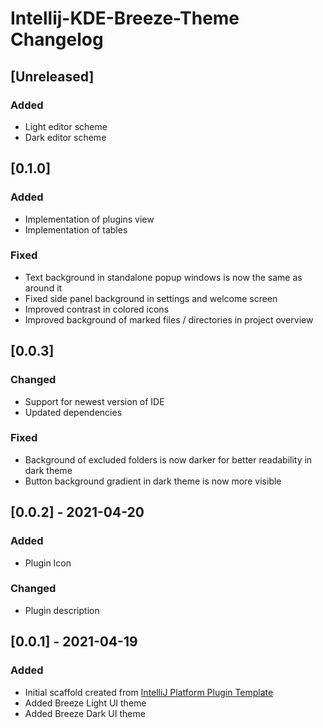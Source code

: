 <!-- Keep a Changelog guide -> https://keepachangelog.com -->

# Intellij-KDE-Breeze-Theme Changelog

## [Unreleased]
### Added
- Light editor scheme
- Dark editor scheme

## [0.1.0]
### Added
- Implementation of plugins view
- Implementation of tables

### Fixed
- Text background in standalone popup windows is now the same as around it
- Fixed side panel background in settings and welcome screen
- Improved contrast in colored icons
- Improved background of marked files / directories in project overview

## [0.0.3]
### Changed
- Support for newest version of IDE
- Updated dependencies
  
### Fixed
- Background of excluded folders is now darker for better readability in dark theme
- Button background gradient in dark theme is now more visible

## [0.0.2] - 2021-04-20
### Added
- Plugin Icon

### Changed
- Plugin description

## [0.0.1] - 2021-04-19
### Added
- Initial scaffold created from [IntelliJ Platform Plugin Template](https://github.com/JetBrains/intellij-platform-plugin-template)
- Added Breeze Light UI theme
- Added Breeze Dark UI theme